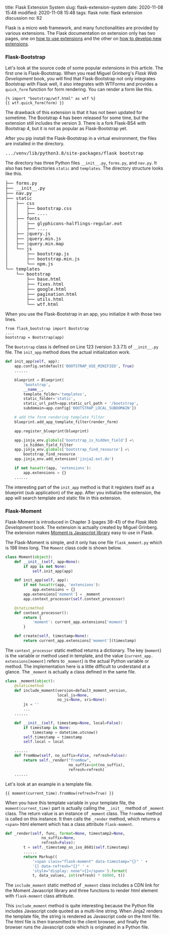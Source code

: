 title: Flask Extension System
slug: flask-extension-system
date: 2020-11-08 15:48
modified: 2020-11-08 15:48
tags: flask
note: flask extension discussion
no: 62

Flask is a micro web framework, and many functionalities are provided by various 
extensions. The Flask documentation on extension only has two pages, one on 
[how to use extensions](https://flask.palletsprojects.com/en/1.1.x/extensions/#extensions) 
and the other on 
[how to develop new extensions](https://flask.palletsprojects.com/en/1.1.x/extensiondev/).  

### Flask-Bootstrap

Let's look at the source code of some popular extensions in this article.  The 
first one is Flask-Bootstrap.  When you read Miguel Grinberg's *Flask Web 
Development* book, you will find that Flask-Bootstrap not only integrates 
Bootstrap with Flask well, it also integrates with WTForms and provides a 
`quick_form` function for form rendering.  You can render a form like 
this. 

```
{% import "bootstrap/wtf.html" as wtf %}
{{ wtf.quick_form(form) }}
```

The drawback of this extension is that it has not been updated for sometime. 
The Bootstrap 4 has been released for some time, but the extension 
still includes the version 3.  There is a fork Flask-BS4 with Bootstrap 4, 
but it is not as popular as Flask-Bootstrap yet. 

After you pip install the Flask-Bootstrap in a virtual environment, the 
files are installed in the directory. 

<pre>
.../venv/lib/python3.8/site-packages/flask_bootstrap
</pre>

The directory has three Python files `__init__.py`, `forms.py`, and 
`nav.py`.  It also has two directories `static` and `templates`. 
The directory structure looks like this. 

<pre>
├── forms.py
├── __init__.py
├── nav.py
├── static
│   ├── css
│   │   ├── bootstrap.css
│   │   ├── ....
│   ├── fonts
│   │   ├── glyphicons-halflings-regular.eot
│   │   ├── ....
│   ├── jquery.js
│   ├── jquery.min.js
│   ├── jquery.min.map
│   └── js
│       ├── bootstrap.js
│       ├── bootstrap.min.js
│       └── npm.js
└── templates
    └── bootstrap
        ├── base.html
        ├── fixes.html
        ├── google.html
        ├── pagination.html
        ├── utils.html
        └── wtf.html
</pre>

When you use the Flask-Bootstrap in an app, you initialize it with 
those two lines. 

```
from flask_bootstrap import Bootstrap
....
bootstrap = Bootstrap(app)
```

The `Bootstrap` class is defined on Line 123 (version 3.3.7.1) of 
`__init__.py` file. The `init_app` method does the actual initialization 
work. 

```python
def init_app(self, app):
    app.config.setdefault('BOOTSTRAP_USE_MINIFIED', True)
    ......

    blueprint = Blueprint(
        'bootstrap',
        __name__,
        template_folder='templates',
        static_folder='static',
        static_url_path=app.static_url_path + '/bootstrap',
        subdomain=app.config['BOOTSTRAP_LOCAL_SUBDOMAIN'])

    # add the form rendering template filter
    blueprint.add_app_template_filter(render_form)

    app.register_blueprint(blueprint)

    app.jinja_env.globals['bootstrap_is_hidden_field'] =\
        is_hidden_field_filter
    app.jinja_env.globals['bootstrap_find_resource'] =\
        bootstrap_find_resource
    app.jinja_env.add_extension('jinja2.ext.do')

    if not hasattr(app, 'extensions'):
        app.extensions = {}
    ......
```

The interesting part of the `init_app` method is that it registers itself as 
a blueprint (sub application) of the app. After you initialize 
the extension, the app will search template and static file 
in this extension. 

### Flask-Moment

Flask-Moment is introduced in Chapter 3 (pages 38-41) of the 
*Flask Web Development* book. 
The extension is actually created by Miguel Grinberg. The extension 
makes [Moment.js Javascript library](https://momentjs.com/) 
easy to use in Flask. 

The Flask-Moment is simple, and it only has one file `flask_moment.py` 
which is 198 lines long.  The `Moment` class code is shown below. 

```python
class Moment(object):
    def __init__(self, app=None):
        if app is not None:
            self.init_app(app)

    def init_app(self, app):
        if not hasattr(app, 'extensions'):
            app.extensions = {}
        app.extensions['moment'] = _moment
        app.context_processor(self.context_processor)

    @staticmethod
    def context_processor():
        return {
            'moment': current_app.extensions['moment']
        }

    def create(self, timestamp=None):
        return current_app.extensions['moment'](timestamp)
```

The `context_processor` static method returns a dictionary.  The key (`moment`) is 
the variable or method used in template, and the value (`current_app. extensions[moment]` refers to `_moment`) is the actual Python variable or method. The 
implementation here is a little difficult to understand at a glance.  The `_moment`
is actually a class defined in the same file.   

```python
class _moment(object):
    @staticmethod
    def include_moment(version=default_moment_version, 
                       local_js=None,
                       no_js=None, sri=None):
        js = ''
        ...
    ......

    def __init__(self, timestamp=None, local=False):
        if timestamp is None:
            timestamp = datetime.utcnow()
        self.timestamp = timestamp
        self.local = local

    ......
    def fromNow(self, no_suffix=False, refresh=False):
        return self._render("fromNow", 
                            no_suffix=int(no_suffix),
                            refresh=refresh)
    ......
```

Let's look at an example in a template file. 

```
{{ moment(current_time).fromNow(refresh=True) }}
```

When you have this template variable in your template file, the 
`moment(current_time)`  part is actually calling the `__init__` 
method of `_moment` class. The return 
value is an instance of `_moment` class.  The `fromNow` method is called on
this instance.  It then calls the `_render` method, which returns a `<span>`
html element which has a class attribute `flask-moment`. 

```python
def _render(self, func, format=None, timestamp2=None, 
                no_suffix=None,
                refresh=False):
        t = self._timestamp_as_iso_8601(self.timestamp)
        ......
        return Markup((
            '<span class="flask-moment" data-timestamp="{}" ' +
            '{} data-refresh="{}" ' +
            'style="display: none">{}</span>').format(
            t, data_values, int(refresh) * 60000, t))
```

The `include_moment` static method of `_moment` class includes a CDN link 
for the Moment Javascript library and three functions to render html element 
with `flask-moment` class attribute.  

This `include_moment` method is quite interesting because the 
Python file includes Javascript code quoted as a multi-line string.  When Jinja2 
renders the template file, the string is rendered as Javascript code 
on the html file.  The html file is then transmitted to the client browser, 
and finally the browser runs the Javascript code which is originated in a 
Python file.  

